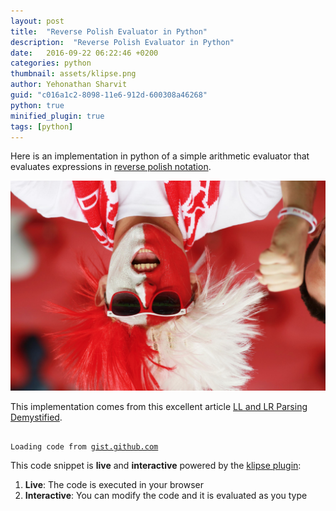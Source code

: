 ```yaml
---
layout: post
title:  "Reverse Polish Evaluator in Python"
description:  "Reverse Polish Evaluator in Python"
date:   2016-09-22 06:22:46 +0200
categories: python
thumbnail: assets/klipse.png
author: Yehonathan Sharvit
guid: "c016a1c2-8098-11e6-912d-600308a46268"
python: true
minified_plugin: true
tags: [python]
---
```



Here is an implementation in python of a simple arithmetic evaluator that evaluates expressions in [reverse polish notation](https://en.wikipedia.org/wiki/Reverse_Polish_notation).


![reverse](/assets/reverse_polish.jpg)


This implementation comes from this excellent article [LL and LR Parsing Demystified](http://blog.reverberate.org/2013/07/ll-and-lr-parsing-demystified.html).


<pre><code class="language-klipse-python" data-gist-id="viebel/3d0f146484989b0c5afc29e53e3e9f2c">
Loading code from <a href="">gist.github.com</a></code></pre>

This code snippet is **live** and **interactive** powered by the [klipse plugin](https://github.com/viebel/klipse):

1. **Live**: The code is executed in your browser
2. **Interactive**: You can modify the code and it is evaluated as you type


